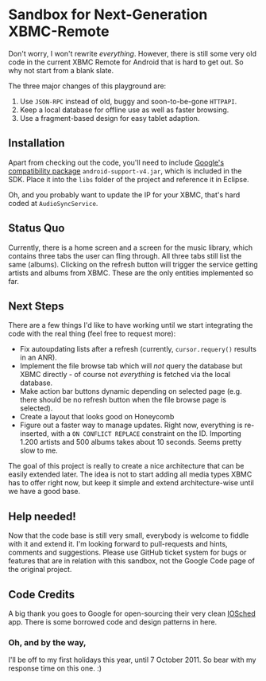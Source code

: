 
Sandbox for Next-Generation XBMC-Remote
=======================================

Don't worry, I won't rewrite *everything*. However, there is still some very old code in the current XBMC Remote for Android that is hard to get out. So why not start from a blank slate.

The three major changes of this playground are:

1. Use `JSON-RPC` instead of old, buggy and soon-to-be-gone `HTTPAPI`.
2. Keep a local database for offline use as well as faster browsing.
3. Use a fragment-based design for easy tablet adaption.

## Installation
Apart from checking out the code, you'll need to include [Google's compatibility package](http://android-developers.blogspot.com/2011/03/fragments-for-all.html) `android-support-v4.jar`, which is included in the SDK. Place it into the `libs` folder of the project and reference it in Eclipse.

Oh, and you probably want to update the IP for your XBMC, that's hard coded at `AudioSyncService`.


## Status Quo

Currently, there is a home screen and a screen for the music library, which contains three tabs the user can fling through. All three tabs still list the same (albums). Clicking on the refresh button will trigger the service getting artists and albums from XBMC. These are the only entities implemented so far.


## Next Steps

There are a few things I'd like to have working until we start integrating the code with the real thing (feel free to request more):

* Fix autoupdating lists after a refresh (currently, `cursor.requery()` results in an ANR).
* Implement the file browse tab which will *not* query the database but XBMC directly - of course not *everything* is fetched via the local database.
* Make action bar buttons dynamic depending on selected page (e.g. there should be no refresh button when the file browse page is selected).
* Create a layout that looks good on Honeycomb
* Figure out a faster way to manage updates. Right now, everything is re-inserted, with a `ON CONFLICT REPLACE` constraint on the ID. Importing 1.200 artists and 500 albums takes about 10 seconds. Seems pretty slow to me.

The goal of this project is really to create a nice architecture that can be easily extended later. The idea is not to start adding all media types XBMC has to offer right now, but keep it simple and extend architecture-wise until we have a good base.

## Help needed!

Now that the code base is still very small, everybody is welcome to fiddle with it and extend it. I'm looking forward to pull-requests and hints, comments and suggestions. Please use GitHub ticket system for bugs or features that are in relation with this sandbox, not the Google Code page of the original project.

## Code Credits

A big thank you goes to Google for open-sourcing their very clean [IOSched](http://code.google.com/p/iosched/) app. There is some borrowed code and design patterns in here.

### Oh, and by the way,

I'll be off to my first holidays this year, until 7 October 2011. So bear with my response time on this one. :)

